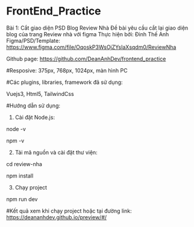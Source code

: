 # FrontEnd_Practice
Bài 1: Cắt giao diện PSD Blog Review Nhà
Đề bài yêu cầu cắt lại giao diện blog của trang Review nhà với figma
Thực hiện bởi: Đinh Thế Anh
Figma/PSD/Template: https://www.figma.com/file/OqoskP3WsOjZYsIaXsqdm0/ReviewNha

Github page: https://github.com/DeanAnhDev/frontend_practice

#Resposive: 
375px, 768px, 1024px, màn hình PC

#Các plugins, libraries, framework đã sử dụng:

Vuejs3, Html5, TailwindCss 

#Hướng dẫn sử dụng:
1. Cài đặt Node.js:
   
node -v

npm -v

2. Tải mã nguồn và cài đặt thư viện:

cd review-nha

npm install

3. Chạy project
   
npm run dev

#Kết quả xem khi chạy project hoặc tại đường link: https://deananhdev.github.io/preview/#/
